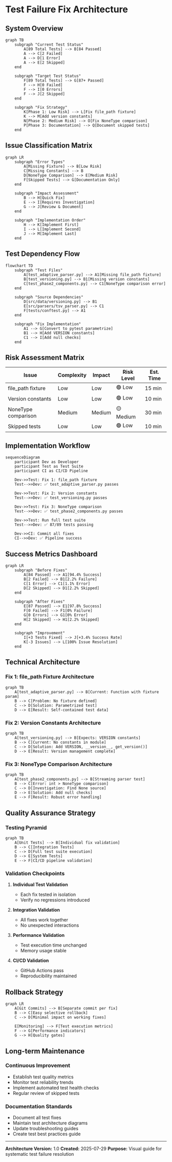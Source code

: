 # Test Failure Fix Architecture

## System Overview

```mermaid
graph TB
    subgraph "Current Test Status"
        A[89 Total Tests] --> B[84 Passed]
        A --> C[2 Failed]
        A --> D[1 Error]
        A --> E[2 Skipped]
    end

    subgraph "Target Test Status"
        F[89 Total Tests] --> G[87+ Passed]
        F --> H[0 Failed]
        F --> I[0 Errors]
        F --> J[2 Skipped]
    end

    subgraph "Fix Strategy"
        K[Phase 1: Low Risk] --> L[Fix file_path fixture]
        K --> M[Add version constants]
        N[Phase 2: Medium Risk] --> O[Fix NoneType comparison]
        P[Phase 3: Documentation] --> Q[Document skipped tests]
    end
```

## Issue Classification Matrix

```mermaid
graph LR
    subgraph "Error Types"
        A[Missing Fixture] --> B[Low Risk]
        C[Missing Constants] --> B
        D[NoneType Comparison] --> E[Medium Risk]
        F[Skipped Tests] --> G[Documentation Only]
    end

    subgraph "Impact Assessment"
        B --> H[Quick Fix]
        E --> I[Requires Investigation]
        G --> J[Review & Document]
    end

    subgraph "Implementation Order"
        H --> K[Implement First]
        I --> L[Implement Second]
        J --> M[Implement Last]
    end
```

## Test Dependency Flow

```mermaid
flowchart TD
    subgraph "Test Files"
        A[test_adaptive_parser.py] --> A1[Missing file_path fixture]
        B[test_versioning.py] --> B1[Missing version constants]
        C[test_phase2_components.py] --> C1[NoneType comparison error]
    end

    subgraph "Source Dependencies"
        D[src/data/versioning.py] --> B1
        E[src/parsers/tsv_parser.py] --> C1
        F[tests/conftest.py] --> A1
    end

    subgraph "Fix Implementation"
        A1 --> G[Convert to pytest parametrize]
        B1 --> H[Add VERSION constants]
        C1 --> I[Add null checks]
    end
```

## Risk Assessment Matrix

| Issue | Complexity | Impact | Risk Level | Est. Time |
|-------|------------|--------|------------|-----------|
| file_path fixture | Low | Low | 🟢 Low | 15 min |
| Version constants | Low | Low | 🟢 Low | 10 min |
| NoneType comparison | Medium | Medium | 🟡 Medium | 30 min |
| Skipped tests | Low | Low | 🟢 Low | 10 min |

## Implementation Workflow

```mermaid
sequenceDiagram
    participant Dev as Developer
    participant Test as Test Suite
    participant CI as CI/CD Pipeline

    Dev->>Test: Fix 1: file_path fixture
    Test-->>Dev: ✅ test_adaptive_parser.py passes

    Dev->>Test: Fix 2: Version constants
    Test-->>Dev: ✅ test_versioning.py passes

    Dev->>Test: Fix 3: NoneType comparison
    Test-->>Dev: ✅ test_phase2_components.py passes

    Dev->>Test: Run full test suite
    Test-->>Dev: ✅ 87/89 tests passing

    Dev->>CI: Commit all fixes
    CI-->>Dev: ✅ Pipeline success
```

## Success Metrics Dashboard

```mermaid
graph LR
    subgraph "Before Fixes"
        A[84 Passed] --> A1[94.4% Success]
        B[2 Failed] --> B1[2.2% Failure]
        C[1 Error] --> C1[1.1% Error]
        D[2 Skipped] --> D1[2.2% Skipped]
    end

    subgraph "After Fixes"
        E[87 Passed] --> E1[97.8% Success]
        F[0 Failed] --> F1[0% Failure]
        G[0 Errors] --> G1[0% Error]
        H[2 Skipped] --> H1[2.2% Skipped]
    end

    subgraph "Improvement"
        I[+3 Tests Fixed] --> J[+3.4% Success Rate]
        K[-3 Issues] --> L[100% Issue Resolution]
    end
```

## Technical Architecture

### Fix 1: file_path Fixture Architecture

```mermaid
graph TB
    A[test_adaptive_parser.py] --> B[Current: Function with fixture param]
    B --> C[Problem: No fixture defined]
    C --> D[Solution: Parametrized test]
    D --> E[Result: Self-contained test data]
```

### Fix 2: Version Constants Architecture

```mermaid
graph TB
    A[test_versioning.py] --> B[Expects: VERSION constants]
    B --> C[Current: No constants in module]
    C --> D[Solution: Add VERSION, __version__, get_version()]
    D --> E[Result: Version management complete]
```

### Fix 3: NoneType Comparison Architecture

```mermaid
graph TB
    A[test_phase2_components.py] --> B[Streaming parser test]
    B --> C[Error: int > NoneType comparison]
    C --> D[Investigation: Find None source]
    D --> E[Solution: Add null checks]
    E --> F[Result: Robust error handling]
```

## Quality Assurance Strategy

### Testing Pyramid

```mermaid
graph TB
    A[Unit Tests] --> B[Individual fix validation]
    B --> C[Integration Tests]
    C --> D[Full test suite execution]
    D --> E[System Tests]
    E --> F[CI/CD pipeline validation]
```

### Validation Checkpoints

1. **Individual Test Validation**
   - Each fix tested in isolation
   - Verify no regressions introduced

2. **Integration Validation**
   - All fixes work together
   - No unexpected interactions

3. **Performance Validation**
   - Test execution time unchanged
   - Memory usage stable

4. **CI/CD Validation**
   - GitHub Actions pass
   - Reproducibility maintained

## Rollback Strategy

```mermaid
graph LR
    A[Git Commits] --> B[Separate commit per fix]
    B --> C[Easy selective rollback]
    C --> D[Minimal impact on working fixes]

    E[Monitoring] --> F[Test execution metrics]
    F --> G[Performance indicators]
    G --> H[Quality gates]
```

## Long-term Maintenance

### Continuous Improvement

- Establish test quality metrics
- Monitor test reliability trends
- Implement automated test health checks
- Regular review of skipped tests

### Documentation Standards

- Document all test fixes
- Maintain test architecture diagrams
- Update troubleshooting guides
- Create test best practices guide

---

**Architecture Version:** 1.0
**Created:** 2025-07-29
**Purpose:** Visual guide for systematic test failure resolution
